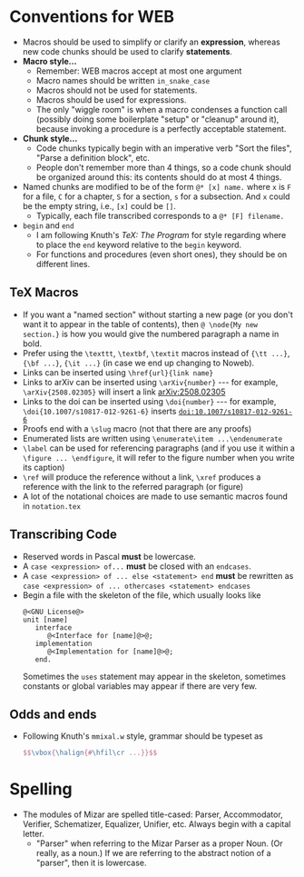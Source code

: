 # Conventions for WEB

- Macros should be used to simplify or clarify an **expression**,
  whereas new code chunks should be used to clarify **statements**.
- **Macro style...**
  - Remember: WEB macros accept at most one argument
  - Macro names should be written `in_snake_case`
  - Macros should not be used for statements.
  - Macros should be used for expressions.
  - The only "wiggle room" is when a macro condenses a function call
    (possibly doing some boilerplate "setup" or "cleanup" around it),
    because invoking a procedure is a perfectly acceptable statement.
- **Chunk style...**
  - Code chunks typically begin with an imperative verb "Sort the
    files", "Parse a definition block", etc.
  - People don't remember more than 4 things, so a code chunk should
    be organized around this: its contents should do at most 4 things.
- Named chunks are modified to be of the form `@* [x] name.` where `x`
  is `F` for a file, `C` for a chapter, `S` for a section, `s` for a
  subsection. And `x` could be the empty string, i.e., `[x]` could be
  `[]`.
  - Typically, each file transcribed corresponds to a `@* [F] filename.` 
- `begin` and `end`
  - I am following Knuth's _TeX: The Program_ for style regarding
    where to place the `end` keyword relative to the `begin` keyword.
  - For functions and procedures (even short ones), they should be on
    different lines.

## TeX Macros

- If you want a "named section" without starting a new page (or you
  don't want it to appear in the table of contents), then
  `@ \node{My new section.}` is how you would give the numbered
  paragraph a name in bold.
- Prefer using the `\texttt`, `\textbf`, `\textit` macros instead of
  `{\tt ...}`, `{\bf ...}`, `{\it ...}` (in case we end up changing to
  Noweb).
- Links can be inserted using `\href{url}{link name}`
- Links to arXiv can be inserted using `\arXiv{number}` --- for
  example, `\arXiv{2508.02305}` will insert a link [arXiv:2508.02305](https://arxiv.org/abs/2508.02305)
- Links to the doi can be inserted using `\doi{number}` --- for example,
  `\doi{10.1007/s10817-012-9261-6}` inserts [`doi:10.1007/s10817-012-9261-6`](https://dx.doi.org/10.1007/s10817-012-9261-6)
- Proofs end with a `\slug` macro (not that there are any proofs)
- Enumerated lists are written using `\enumerate\item ...\endenumerate`
- `\label` can be used for referencing paragraphs (and if you use it
  within a `\figure ... \endfigure`, it will refer to the figure
  number when you write its caption)
- `\ref` will produce the reference without a link, `\xref` produces a
  reference with the link to the referred paragraph (or figure)
- A lot of the notational choices are made to use semantic macros
  found in `notation.tex`

## Transcribing Code
  
- Reserved words in Pascal **must** be lowercase.
- A `case <expression> of...` **must** be closed with an `endcases`.
- A `case <expression> of ... else <statement> end` **must** be
  rewritten as `case <expression> of ... othercases <statement> endcases`
- Begin a file with the skeleton of the file, which usually looks like
  ```web
  @<GNU License@>
  unit [name]
     interface
        @<Interface for [name]@>@;
     implementation
        @<Implementation for [name]@>@;
     end.
  ```
  Sometimes the `uses` statement may appear in the skeleton, sometimes
  constants or global variables may appear if there are very few.

## Odds and ends

- Following Knuth's `mmixal.w` style, grammar should be typeset as
  ```tex
  $$\vbox{\halign{#\hfil\cr ...}}$$
  ```

# Spelling

- The modules of Mizar are spelled title-cased: Parser, Accommodator,
  Verifier, Schematizer, Equalizer, Unifier, etc. Always begin with a
  capital letter.
  - "Parser" when referring to the Mizar Parser as a proper Noun.
    (Or really, as a noun.) If we are referring to the abstract notion
    of a "parser", then it is lowercase.